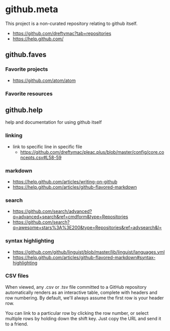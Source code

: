 # github.meta

This project is a non-curated repository relating to github itself.

* https://github.com/dreftymac?tab=repositories
* https://help.github.com/

## github.faves


### Favorite projects

* https://github.com/atom/atom

### Favorite resources


## github.help

help and documentation for using github itself

### linking
* link to specific line in specific file
    * https://github.com/dreftymac/pleac.plus/blob/master/config/core.concepts.csv#L58-59

### markdown

* https://help.github.com/articles/writing-on-github
* https://help.github.com/articles/github-flavored-markdown

### search

* https://github.com/search/advanced?q=advanced+search&ref=cmdform&type=Repositories
* https://github.com/search?q=awesome+stars%3A%3E200&type=Repositories&ref=advsearch&l=

### syntax highlighting

* https://github.com/github/linguist/blob/master/lib/linguist/languages.yml
* https://help.github.com/articles/github-flavored-markdown#syntax-highlighting

### CSV files

When viewed, any .csv or .tsv file committed to a GitHub repository automatically renders as an interactive table, complete with headers and row numbering. By default, we'll always assume the first row is your header row.

You can link to a particular row by clicking the row number, or select multiple rows by holding down the shift key. Just copy the URL and send it to a friend.


